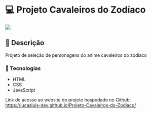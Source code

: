 # 💻 Projeto Cavaleiros do Zodíaco

<img src="https://cdn.discordapp.com/attachments/965066624556232737/975572583783227413/Captura_de_tela_de_2022-05-15_22-36-16.png" >

## 📄 Descrição

Projeto de seleção de personagens do anime cavaleiros do zodíaco


### 🎯 Tecnologias

- HTML
- CSS
- JavaScript

Link de acesso ao website do projeto hospedado no Github: https://lucasluis-dev.github.io/Projeto-Cavaleiros-do-Zodiaco/
